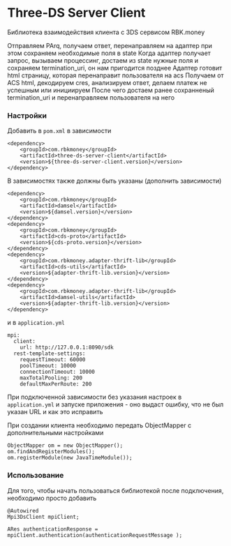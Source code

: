 # Three-DS Server Client

Библиотека взаимодействия клиента с 3DS сервисом RBK.money

Отправляем PArq, получаем ответ, перенаправляем на адаптер при этом сохраняем необходимые поля в state
Когда адаптер получает запрос, вызываем процессинг, достаем из state нужные поля и сохраняем termination_uri,
он нам пригодится позднее
Адаптер готовит html страницу, которая перенаправит пользователя на acs
Получаем от ACS html, декодируем cres, анализируем ответ, делаем платеж не успешным или инициируем
После чего достаем ранее сохранненый termination_uri и перенаправляем пользователя на него

### Настройки

Добавить в `pom.xml` в зависимости

```
<dependency>
    <groupId>com.rbkmoney</groupId>
    <artifactId>three-ds-server-client</artifactId>
    <version>${three-ds-server-client.version}</version>
</dependency>
```

В зависимостях также должны быть указаны (дополнить зависимости)

```
<dependency>
    <groupId>com.rbkmoney</groupId>
    <artifactId>damsel</artifactId>
    <version>${damsel.version}</version>
</dependency>
<dependency>
    <groupId>com.rbkmoney</groupId>
    <artifactId>cds-proto</artifactId>
    <version>${cds-proto.version}</version>
</dependency>
<dependency>
    <groupId>com.rbkmoney.adapter-thrift-lib</groupId>
    <artifactId>cds-utils</artifactId>
    <version>${adapter-thrift-lib.version}</version>
</dependency>
<dependency>
    <groupId>com.rbkmoney.adapter-thrift-lib</groupId>
    <artifactId>damsel-utils</artifactId>
    <version>${adapter-thrift-lib.version}</version>
</dependency>

```

и в `application.yml`

```
mpi:
  client:
    url: http://127.0.0.1:8090/sdk
  rest-template-settings:
    requestTimeout: 60000
    poolTimeout: 10000
    connectionTimeout: 10000
    maxTotalPooling: 200
    defaultMaxPerRoute: 200
```


При подключенной зависимости без указания настроек в `application.yml` и запуске приложения - оно выдаст ошибку, что не был указан URL и как это исправить

При создании клиента необходимо передать ObjectMapper с дополнительными настройками

```
ObjectMapper om = new ObjectMapper();
om.findAndRegisterModules();
om.registerModule(new JavaTimeModule());
```

### Использование


Для того, чтобы начать пользоваться библиотекой после подключения, необходимо просто добавить

```
@Autowired
Mpi3DsClient mpiClient;

ARes authenticationResponse = mpiClient.authentication(authenticationRequestMessage );

```
